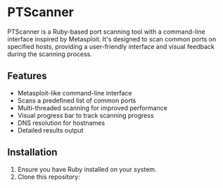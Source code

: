 # PTScanner

PTScanner is a Ruby-based port scanning tool with a command-line interface inspired by Metasploit. It's designed to scan common ports on specified hosts, providing a user-friendly interface and visual feedback during the scanning process.

## Features

- Metasploit-like command-line interface
- Scans a predefined list of common ports
- Multi-threaded scanning for improved performance
- Visual progress bar to track scanning progress
- DNS resolution for hostnames
- Detailed results output

## Installation

1. Ensure you have Ruby installed on your system.
2. Clone this repository:

